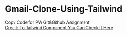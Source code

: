 # Gmail-Clone-Using-Tailwind  

Copy Code for PW Git&Github Assignment  
[Credit: To Tailwind Component You Can Check It Here](https://tailwindcomponents.com/component/gmailkit)
